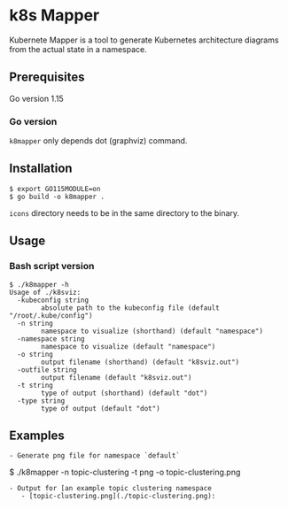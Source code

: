 # k8s Mapper 

Kubernete Mapper is a tool to generate Kubernetes architecture diagrams from the actual state in a namespace.

## Prerequisites
Go version 1.15

### Go version
`k8mapper` only depends dot (graphviz) command.

## Installation

```
$ export GO115MODULE=on
$ go build -o k8mapper .
```

`icons` directory needs to be in the same directory to the binary.

## Usage
### Bash script version
```
$ ./k8mapper -h
Usage of ./k8sviz:
  -kubeconfig string
        absolute path to the kubeconfig file (default "/root/.kube/config")
  -n string
        namespace to visualize (shorthand) (default "namespace")
  -namespace string
        namespace to visualize (default "namespace")
  -o string
        output filename (shorthand) (default "k8sviz.out")
  -outfile string
        output filename (default "k8sviz.out")
  -t string
        type of output (shorthand) (default "dot")
  -type string
        type of output (default "dot")
```

## Examples
```
- Generate png file for namespace `default`
```
$ ./k8mapper -n topic-clustering -t png -o topic-clustering.png
```
- Output for [an example topic clustering namespace
   - [topic-clustering.png](./topic-clustering.png):
```